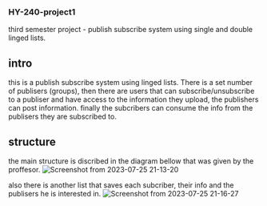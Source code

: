 ### HY-240-project1
third semester project - publish subscribe system using single and double linged lists.

## intro

this is a publish subscribe system using linged lists.
There is a set number of publisers (groups), then there are users that can subscribe/unsubscribe to a publiser
and have access to the information they upload, the publishers can post information.
finally the subcribers can consume the info from the publisers they are subscribed to.

## structure 

the main structure is discribed in the diagram bellow that was given by the proffesor.
![Screenshot from 2023-07-25 21-13-20](https://github.com/GeorgeXiroudakis/HY-240-project1/assets/138579604/bec48512-6cdb-46fc-a593-ae58125896a3)

also there is another list that saves each subcriber, their info and the publisers he is interested in.
![Screenshot from 2023-07-25 21-16-27](https://github.com/GeorgeXiroudakis/HY-240-project1/assets/138579604/742d0792-dbf8-4756-b42f-bc41f15c86e9)
